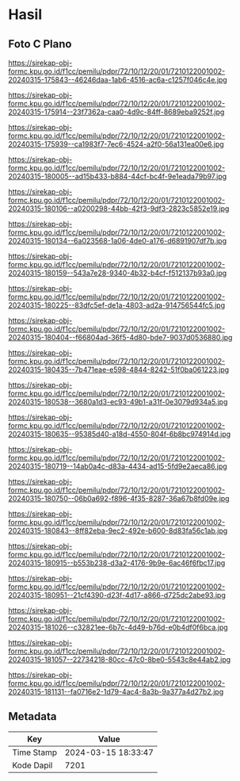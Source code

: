 # Hasil

## Foto C Plano

https://sirekap-obj-formc.kpu.go.id/f1cc/pemilu/pdpr/72/10/12/20/01/7210122001002-20240315-175843--46246daa-1ab6-4516-ac6a-c1257f046c4e.jpg

https://sirekap-obj-formc.kpu.go.id/f1cc/pemilu/pdpr/72/10/12/20/01/7210122001002-20240315-175914--23f7362a-caa0-4d9c-84ff-8689eba9252f.jpg

https://sirekap-obj-formc.kpu.go.id/f1cc/pemilu/pdpr/72/10/12/20/01/7210122001002-20240315-175939--ca1983f7-7ec6-4524-a2f0-56a131ea00e6.jpg

https://sirekap-obj-formc.kpu.go.id/f1cc/pemilu/pdpr/72/10/12/20/01/7210122001002-20240315-180005--ad15b433-b884-44cf-bc4f-9e1eada79b97.jpg

https://sirekap-obj-formc.kpu.go.id/f1cc/pemilu/pdpr/72/10/12/20/01/7210122001002-20240315-180106--a0200298-44bb-42f3-9df3-2823c5852e19.jpg

https://sirekap-obj-formc.kpu.go.id/f1cc/pemilu/pdpr/72/10/12/20/01/7210122001002-20240315-180134--6a023568-1a06-4de0-a176-d6891907df7b.jpg

https://sirekap-obj-formc.kpu.go.id/f1cc/pemilu/pdpr/72/10/12/20/01/7210122001002-20240315-180159--543a7e28-9340-4b32-b4cf-f512137b93a0.jpg

https://sirekap-obj-formc.kpu.go.id/f1cc/pemilu/pdpr/72/10/12/20/01/7210122001002-20240315-180225--83dfc5ef-de1a-4803-ad2a-914756544fc5.jpg

https://sirekap-obj-formc.kpu.go.id/f1cc/pemilu/pdpr/72/10/12/20/01/7210122001002-20240315-180404--f66804ad-36f5-4d80-bde7-9037d0536880.jpg

https://sirekap-obj-formc.kpu.go.id/f1cc/pemilu/pdpr/72/10/12/20/01/7210122001002-20240315-180435--7b471eae-e598-4844-8242-51f0ba061223.jpg

https://sirekap-obj-formc.kpu.go.id/f1cc/pemilu/pdpr/72/10/12/20/01/7210122001002-20240315-180538--3680a1d3-ec93-49b1-a31f-0e3079d934a5.jpg

https://sirekap-obj-formc.kpu.go.id/f1cc/pemilu/pdpr/72/10/12/20/01/7210122001002-20240315-180635--95385d40-a18d-4550-804f-6b8bc974914d.jpg

https://sirekap-obj-formc.kpu.go.id/f1cc/pemilu/pdpr/72/10/12/20/01/7210122001002-20240315-180719--14ab0a4c-d83a-4434-ad15-5fd9e2aeca86.jpg

https://sirekap-obj-formc.kpu.go.id/f1cc/pemilu/pdpr/72/10/12/20/01/7210122001002-20240315-180750--06b0a692-f896-4f35-8287-36a67b8fd09e.jpg

https://sirekap-obj-formc.kpu.go.id/f1cc/pemilu/pdpr/72/10/12/20/01/7210122001002-20240315-180843--8ff82eba-9ec2-492e-b600-8d83fa56c1ab.jpg

https://sirekap-obj-formc.kpu.go.id/f1cc/pemilu/pdpr/72/10/12/20/01/7210122001002-20240315-180915--b553b238-d3a2-4176-9b9e-6ac46f6fbc17.jpg

https://sirekap-obj-formc.kpu.go.id/f1cc/pemilu/pdpr/72/10/12/20/01/7210122001002-20240315-180951--21cf4390-d23f-4d17-a866-d725dc2abe93.jpg

https://sirekap-obj-formc.kpu.go.id/f1cc/pemilu/pdpr/72/10/12/20/01/7210122001002-20240315-181026--c32821ee-6b7c-4d49-b76d-e0b4df0f6bca.jpg

https://sirekap-obj-formc.kpu.go.id/f1cc/pemilu/pdpr/72/10/12/20/01/7210122001002-20240315-181057--22734218-80cc-47c0-8be0-5543c8e44ab2.jpg

https://sirekap-obj-formc.kpu.go.id/f1cc/pemilu/pdpr/72/10/12/20/01/7210122001002-20240315-181131--fa0716e2-1d79-4ac4-8a3b-9a377a4d27b2.jpg


## Metadata

| Key        | Value               |
| ---------- | ------------------- |
| Time Stamp | 2024-03-15 18:33:47 |
| Kode Dapil | 7201                |



